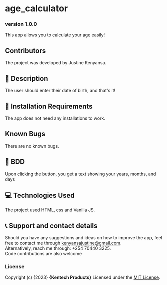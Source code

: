 # age_calculator
### version 1.0.0
This app allows you to calculate your age easily!

## Contributors
The project was developed by Justine Kenyansa.

## :flashlight: Description
The user should enter their date of birth, and that's it!

## :pushpin: Installation Requirements
The app does not need any installations to work.
## Known Bugs
There are no known bugs.
## :pushpin: BDD
Upon clicking the button, you get a text showing your years, months, and days
## :computer: Technologies Used
 The project used HTML, css and Vanilla JS.
 ## :telephone_receiver: Support and contact details
Should you have any suggestions and ideas on how to improve the app, feel free to contact me through kenyansajustine@gmail.com. <br>
Alternatively, reach me through: +254 70440 3225. <br>
Code contributions are also welcome
### License
Copyright (c) {2023} **{Kentech Products}**
Licensed under the [MIT License](LICENSE).